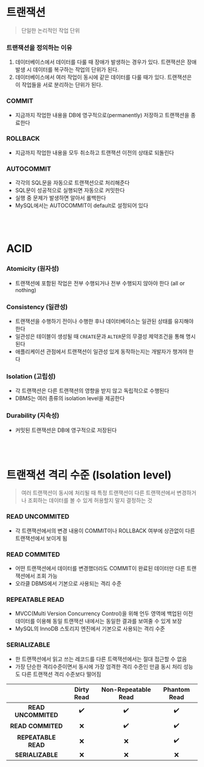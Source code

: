 # 트랜잭션
> 단일한 논리적인 작업 단위

### 트랜잭션을 정의하는 이유
1. 데이터베이스에서 데이터를 다룰 때 장애가 발생하는 경우가 있다. 트랜잭션은 장애 발생 시 데이터를 복구하는 작업의 단위가 된다.
2. 데이터베이스에서 여러 작업이 동시에 같은 데이터를 다룰 때가 있다. 트랜잭션은 이 작업들을 서로 분리하는 단위가 된다.

### COMMIT
* 지금까지 작업한 내용을 DB에 영구적으로(permanently) 저장하고 트랜잭션을 종료한다

### ROLLBACK
* 지금까지 작업한 내용을 모두 취소하고 트랜잭션 이전의 상태로 되돌린다

### AUTOCOMMIT
* 각각의 SQL문을 자동으로 트랜잭션으로 처리해준다  
* SQL문이 성공적으로 실행되면 자동으로 커밋한다  
* 실행 중 문제가 발생하면 알아서 롤백한다  
* MySQL에서는 AUTOCOMMIT이 default로 설정되어 있다  

<br/><br/>

# ACID
### Atomicity (원자성)
* 트랜잭션에 포함된 작업은 전부 수행되거나 전부 수행되지 않아야 한다 (all or nothing)

### Consistency (일관성)
* 트랜잭션을 수행하기 전이나 수행한 후나 데이터베이스는 일관된 상태를 유지해야 한다  
* 일관성은 테이블이 생성될 때 `CREATE`문과 `ALTER`문의 무결성 제약조건을 통해 명시된다  
* 애플리케이션 관점에서 트랜잭션이 일관성 있게 동작하는지는 개발자가 챙겨야 한다

### Isolation (고립성)
* 각 트랜잭션은 다른 트랜잭션의 영향을 받지 않고 독립적으로 수행된다
* DBMS는 여러 종류의 isolation level을 제공한다

### Durability (지속성)
* 커밋된 트랜잭션은 DB에 영구적으로 저장된다

<br/><br/>

# 트랜잭션 격리 수준 (Isolation level)
> 여러 트랜잭션이 동시에 처리될 때 특정 트랜잭션이 다른 트랜잭션에서 변경하거나 조회하는 데이터를 볼 수 있게 허용할지 말지 결정하는 것
### READ UNCOMMITED
* 각 트랜잭션에서의 변경 내용이 COMMIT이나 ROLLBACK 여부에 상관없이 다른 트랜잭션에서 보이게 됨

### READ COMMITED
* 어떤 트랜잭션에서 데이터를 변경했더라도 COMMIT이 완료된 데이터만 다른 트랜잭션에서 조회 가능  
* 오라클 DBMS에서 기본으로 사용되는 격리 수준  

### REPEATABLE READ
* MVCC(Multi Version Concurrency Control)을 위해 언두 영역에 백업된 이전 데이터를 이용해 동일 트랜잭션 내에서는  동일한 결과를 보여줄 수 있게 보장
* MySQL의 InnoDB 스토리지 엔진에서 기본으로 사용되는 격리 수준  

### SERIALIZABLE
* 한 트랜잭션에서 읽고 쓰는 레코드를 다른 트랙잭션에서는 절대 접근할 수 없음
* 가장 단순한 격리수준이면서 동시에 가장 엄격한 격리 수준인 만큼 동시 처리 성능도 다른 트랜잭션 격리 수준보다 떨어짐

||Dirty Read|Non-Repeatable Read|Phantom Read|
|:---:|:---:|:---:|:---:|
|**READ UNCOMMITED**|✔️|✔️|✔️|
|**READ COMMITED**|❌|✔️|✔️|
|**REPEATABLE READ**|❌|❌|✔️|
|**SERIALIZABLE**|❌|❌|❌|
